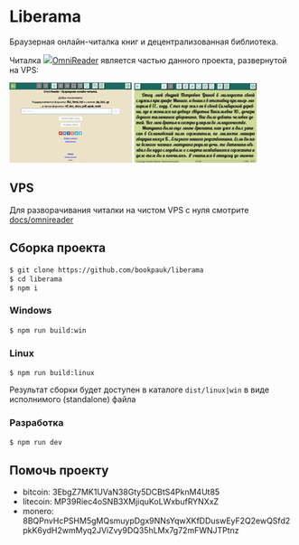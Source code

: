 # Liberama

Браузерная онлайн-читалка книг и децентрализованная библиотека.

Читалка ![](https://omnireader.ru/favicon.ico)[OmniReader](https://omnireader.ru) является частью данного проекта, развернутой на VPS:

![](docs/assets/face.jpg)
![](docs/assets/reader.jpg)

## VPS
Для разворачивания читалки на чистом VPS с нуля смотрите [docs/omnireader](docs/omnireader/README.md)

## Сборка проекта

```
$ git clone https://github.com/bookpauk/liberama
$ cd liberama
$ npm i
```

### Windows
```
$ npm run build:win
```

### Linux
```
$ npm run build:linux
```

Результат сборки будет доступен в каталоге `dist/linux|win` в виде исполнимого (standalone) файла

### Разработка
```
$ npm run dev
```

## Помочь проекту

* bitcoin: 3EbgZ7MK1UVaN38Gty5DCBtS4PknM4Ut85
* litecoin: MP39Riec4oSNB3XMjiquKoLWxbufRYNXxZ
* monero: 8BQPnvHcPSHM5gMQsmuypDgx9NNsYqwXKfDDuswEyF2Q2ewQSfd2pkK6ydH2wmMyq2JViZvy9DQ35hLMx7g72mFWNJTPtnz
